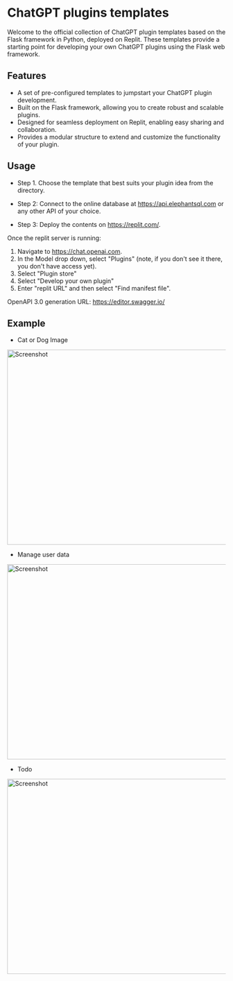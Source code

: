 # ChatGPT plugins templates
Welcome to the official collection of ChatGPT plugin templates based on the Flask framework in Python, deployed on Replit. These templates provide a starting point for developing your own ChatGPT plugins using the Flask web framework.

## Features

- A set of pre-configured templates to jumpstart your ChatGPT plugin development.
- Built on the Flask framework, allowing you to create robust and scalable plugins.
- Designed for seamless deployment on Replit, enabling easy sharing and collaboration.
- Provides a modular structure to extend and customize the functionality of your plugin.

## Usage

- Step 1. Choose the template that best suits your plugin idea from the directory.

- Step 2: Connect to the online database at https://api.elephantsql.com or any other API of your choice.

- Step 3: Deploy the contents on https://replit.com/.


Once the replit server is running:

1. Navigate to https://chat.openai.com. 
2. In the Model drop down, select "Plugins" (note, if you don't see it there, you don't have access yet).
3. Select "Plugin store"
4. Select "Develop your own plugin"
5. Enter "replit URL" and then select "Find manifest file".

OpenAPI 3.0 generation URL: https://editor.swagger.io/


## Example
- Cat or Dog Image

<img src="https://raw.githubusercontent.com/TechChatGPT-Solutions/ChatGPTPluginTemplates/main/Cat%20or%20Dog%20Image/截屏2023-05-16%2007.33.12.png" alt="Screenshot" width="700" height="450">

- Manage user data

<img src="https://raw.githubusercontent.com/TechChatGPT-Solutions/ChatGPTPluginTemplates/main/Manage%20user%20data/截屏2023-05-16%2007.50.18.png" alt="Screenshot" width="700" height="450">

- Todo
<img src="https://raw.githubusercontent.com/TechChatGPT-Solutions/ChatGPTPluginTemplates/main/To%20do/截屏2023-05-16%2008.01.34.png" alt="Screenshot" width="700" height="450">


